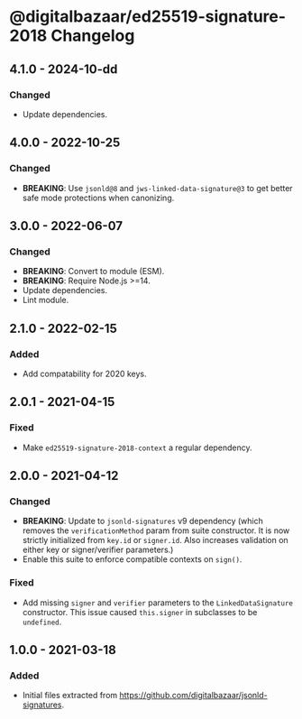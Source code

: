 # @digitalbazaar/ed25519-signature-2018 Changelog

## 4.1.0 - 2024-10-dd

### Changed
- Update dependencies.

## 4.0.0 - 2022-10-25

### Changed
- **BREAKING**: Use `jsonld@8` and `jws-linked-data-signature@3`
  to get better safe mode protections when canonizing.

## 3.0.0 - 2022-06-07

### Changed
- **BREAKING**: Convert to module (ESM).
- **BREAKING**: Require Node.js >=14.
- Update dependencies.
- Lint module.

## 2.1.0 - 2022-02-15

### Added
- Add compatability for 2020 keys.

## 2.0.1 - 2021-04-15

### Fixed
- Make `ed25519-signature-2018-context` a regular dependency.

## 2.0.0 - 2021-04-12

### Changed
- **BREAKING**: Update to `jsonld-signatures` v9 dependency (which removes the
  `verificationMethod` param from suite constructor. It is now strictly
  initialized from `key.id` or `signer.id`. Also increases validation on either
  key or signer/verifier parameters.)
- Enable this suite to enforce compatible contexts on `sign()`.

### Fixed
- Add missing `signer` and `verifier` parameters to the `LinkedDataSignature`
  constructor. This issue caused `this.signer` in subclasses to be `undefined`.

## 1.0.0 - 2021-03-18

### Added
- Initial files extracted from https://github.com/digitalbazaar/jsonld-signatures.
